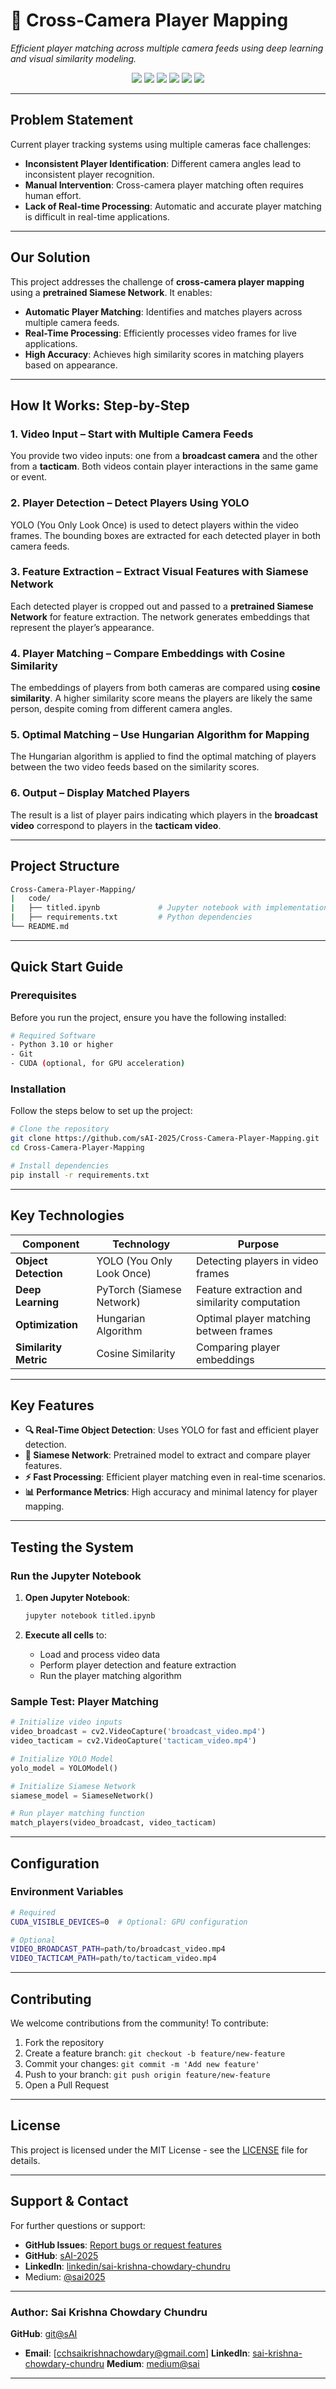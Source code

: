 
# 🎥 Cross-Camera Player Mapping

*Efficient player matching across multiple camera feeds using deep learning and visual similarity modeling.*

<p align="center">
  <img src="https://img.shields.io/badge/Python-3.10-blue?logo=python" />
  <img src="https://img.shields.io/badge/YOLO-Detection-orange?logo=opencv" />
  <img src="https://img.shields.io/badge/Siamese%20Network-PyTorch-9cf?logo=pytorch" />
  <img src="https://img.shields.io/badge/Similarity-Cosine%20Score-green?logo=scikitlearn" />
  <img src="https://img.shields.io/badge/License-MIT-green?logo=opensourceinitiative" />
  <img src="https://img.shields.io/badge/Status-Prototype-lightgrey?logo=github" />
</p>

---

## Problem Statement

Current player tracking systems using multiple cameras face challenges:

* **Inconsistent Player Identification**: Different camera angles lead to inconsistent player recognition.
* **Manual Intervention**: Cross-camera player matching often requires human effort.
* **Lack of Real-time Processing**: Automatic and accurate player matching is difficult in real-time applications.

---

## Our Solution

This project addresses the challenge of **cross-camera player mapping** using a **pretrained Siamese Network**. It enables:

* **Automatic Player Matching**: Identifies and matches players across multiple camera feeds.
* **Real-Time Processing**: Efficiently processes video frames for live applications.
* **High Accuracy**: Achieves high similarity scores in matching players based on appearance.

---

## How It Works: Step-by-Step

### 1. Video Input – Start with Multiple Camera Feeds

You provide two video inputs: one from a **broadcast camera** and the other from a **tacticam**. Both videos contain player interactions in the same game or event.

### 2. Player Detection – Detect Players Using YOLO

YOLO (You Only Look Once) is used to detect players within the video frames. The bounding boxes are extracted for each detected player in both camera feeds.

### 3. Feature Extraction – Extract Visual Features with Siamese Network

Each detected player is cropped out and passed to a **pretrained Siamese Network** for feature extraction. The network generates embeddings that represent the player’s appearance.

### 4. Player Matching – Compare Embeddings with Cosine Similarity

The embeddings of players from both cameras are compared using **cosine similarity**. A higher similarity score means the players are likely the same person, despite coming from different camera angles.

### 5. Optimal Matching – Use Hungarian Algorithm for Mapping

The Hungarian algorithm is applied to find the optimal matching of players between the two video feeds based on the similarity scores.

### 6. Output – Display Matched Players

The result is a list of player pairs indicating which players in the **broadcast video** correspond to players in the **tacticam video**.

---

## Project Structure

```bash
Cross-Camera-Player-Mapping/
|   code/
|   ├── titled.ipynb             # Jupyter notebook with implementation
|   ├── requirements.txt         # Python dependencies
└── README.md                 
```

---

## Quick Start Guide

### Prerequisites

Before you run the project, ensure you have the following installed:

```bash
# Required Software
- Python 3.10 or higher
- Git
- CUDA (optional, for GPU acceleration)
```

### Installation

Follow the steps below to set up the project:

```bash
# Clone the repository
git clone https://github.com/sAI-2025/Cross-Camera-Player-Mapping.git
cd Cross-Camera-Player-Mapping

# Install dependencies
pip install -r requirements.txt
```

---

## Key Technologies

| **Component**         | **Technology**            | **Purpose**                                   |
| --------------------- | ------------------------- | --------------------------------------------- |
| **Object Detection**  | YOLO (You Only Look Once) | Detecting players in video frames             |
| **Deep Learning**     | PyTorch (Siamese Network) | Feature extraction and similarity computation |
| **Optimization**      | Hungarian Algorithm       | Optimal player matching between frames        |
| **Similarity Metric** | Cosine Similarity         | Comparing player embeddings                   |

---

## Key Features

* **🔍 Real-Time Object Detection**: Uses YOLO for fast and efficient player detection.
* **🧠 Siamese Network**: Pretrained model to extract and compare player features.
* **⚡ Fast Processing**: Efficient player matching even in real-time scenarios.
* **📊 Performance Metrics**: High accuracy and minimal latency for player mapping.

---

## Testing the System

### Run the Jupyter Notebook

1. **Open Jupyter Notebook**:

   ```bash
   jupyter notebook titled.ipynb
   ```

2. **Execute all cells** to:

   * Load and process video data
   * Perform player detection and feature extraction
   * Run the player matching algorithm

### Sample Test: Player Matching

```python
# Initialize video inputs
video_broadcast = cv2.VideoCapture('broadcast_video.mp4')
video_tacticam = cv2.VideoCapture('tacticam_video.mp4')

# Initialize YOLO Model
yolo_model = YOLOModel()

# Initialize Siamese Network
siamese_model = SiameseNetwork()

# Run player matching function
match_players(video_broadcast, video_tacticam)
```

---

## Configuration

### Environment Variables

```bash
# Required
CUDA_VISIBLE_DEVICES=0  # Optional: GPU configuration

# Optional
VIDEO_BROADCAST_PATH=path/to/broadcast_video.mp4
VIDEO_TACTICAM_PATH=path/to/tacticam_video.mp4
```

---

## Contributing

We welcome contributions from the community! To contribute:

1. Fork the repository
2. Create a feature branch: `git checkout -b feature/new-feature`
3. Commit your changes: `git commit -m 'Add new feature'`
4. Push to your branch: `git push origin feature/new-feature`
5. Open a Pull Request

---

## License

This project is licensed under the MIT License - see the [LICENSE](LICENSE) file for details.

---

## Support & Contact

For further questions or support:
* **GitHub Issues**: [Report bugs or request features](https://github.com/sAI-2025/Cross-Camera-Player-Mapping/issues)
* **GitHub**: [sAI-2025](https://github.com/sAI-2025)
* **LinkedIn**: [linkedin/sai-krishna-chowdary-chundru](https://linkedin.com/in/sai-krishna-chowdary-chundru)
* Medium: [@sai2025](https://medium.com/@sai2025)

---

### Author: Sai Krishna Chowdary Chundru

**GitHub**: [git@sAI](https://github.com/sAI-2025)
* **Email**: \[cchsaikrishnachowdary@gmail.com]
**LinkedIn**: [sai-krishna-chowdary-chundru](https://linkedin.com/in/sai-krishna-chowdary-chundru)
**Medium**: [medium@sai](https://medium.com/@sai2025)

---

